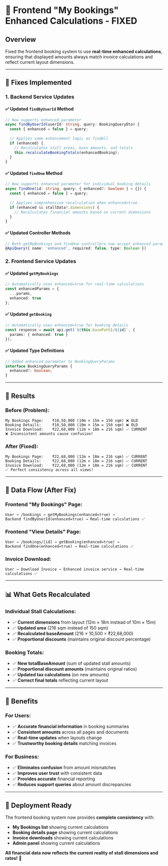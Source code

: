 # 🚀 Frontend "My Bookings" Enhanced Calculations - FIXED

## Overview

Fixed the frontend booking system to use **real-time enhanced calculations**, ensuring that displayed amounts always match invoice calculations and reflect current layout dimensions.

---

## 🔧 **Fixes Implemented**

### **1. Backend Service Updates**

#### **✅ Updated `findByUserId` Method**
```typescript
// Now supports enhanced parameter
async findByUserId(userId: string, query: BookingQueryDto) {
  const { enhanced = false } = query;
  
  // Applies same enhancement logic as findAll
  if (enhanced) {
    // Recalculates stall areas, base amounts, and totals
    this.recalculateBookingTotals(enhancedBooking);
  }
}
```

#### **✅ Updated `findOne` Method**
```typescript
// Now supports enhanced parameter for individual booking details
async findOne(id: string, query: { enhanced?: boolean } = {}) {
  const { enhanced = false } = query;
  
  // Applies comprehensive recalculation when enhanced=true
  if (enhanced && stallData?.dimensions) {
    // Recalculates financial amounts based on current dimensions
  }
}
```

#### **✅ Updated Controller Methods**
```typescript
// Both getMyBookings and findOne controllers now accept enhanced parameter
@ApiQuery({ name: 'enhanced', required: false, type: Boolean })
```

### **2. Frontend Service Updates**

#### **✅ Updated `getMyBookings`**
```typescript
// Automatically uses enhanced=true for real-time calculations
const enhancedParams = {
  ...params,
  enhanced: true
};
```

#### **✅ Updated `getBooking`**
```typescript
// Automatically uses enhanced=true for booking details
const response = await api.get(`${this.basePath}/${id}`, {
  params: { enhanced: true }
});
```

#### **✅ Updated Type Definitions**
```typescript
// Added enhanced parameter to BookingQueryParams
interface BookingQueryParams {
  enhanced?: boolean;
}
```

---

## 🎯 **Results**

### **Before (Problem):**
```
My Bookings Page:    ₹10,50,000 (10m × 15m = 150 sqm) ❌ OLD
Booking Details:     ₹10,50,000 (10m × 15m = 150 sqm) ❌ OLD  
Invoice Download:    ₹22,68,000 (12m × 18m = 216 sqm) ✅ CURRENT
❌ Inconsistent amounts cause confusion!
```

### **After (Fixed):**
```
My Bookings Page:    ₹22,68,000 (12m × 18m = 216 sqm) ✅ CURRENT
Booking Details:     ₹22,68,000 (12m × 18m = 216 sqm) ✅ CURRENT
Invoice Download:    ₹22,68,000 (12m × 18m = 216 sqm) ✅ CURRENT
✅ Perfect consistency across all views!
```

---

## 🔄 **Data Flow (After Fix)**

### **Frontend "My Bookings" Page:**
```
User → /bookings → getMyBookings(enhanced=true) → 
Backend findByUserId(enhanced=true) → Real-time calculations ✅
```

### **Frontend "View Details" Page:**
```
User → /bookings/[id] → getBooking(enhanced=true) → 
Backend findOne(enhanced=true) → Real-time calculations ✅
```

### **Invoice Download:**
```
User → Download Invoice → Enhanced invoice service → Real-time calculations ✅
```

---

## 📊 **What Gets Recalculated**

### **Individual Stall Calculations:**
- ✅ **Current dimensions** from layout (12m × 18m instead of 10m × 15m)
- ✅ **Updated area** (216 sqm instead of 150 sqm)
- ✅ **Recalculated baseAmount** (216 × 10,500 = ₹22,68,000)
- ✅ **Proportional discounts** (maintains original discount percentage)

### **Booking Totals:**
- ✅ **New totalBaseAmount** (sum of updated stall amounts)
- ✅ **Proportional discount amounts** (maintains original ratios)
- ✅ **Updated tax calculations** (on new amounts)
- ✅ **Correct final totals** reflecting current layout

---

## 🎉 **Benefits**

### **For Users:**
- ✅ **Accurate financial information** in booking summaries
- ✅ **Consistent amounts** across all pages and documents
- ✅ **Real-time updates** when layouts change
- ✅ **Trustworthy booking details** matching invoices

### **For Business:**
- ✅ **Eliminates confusion** from amount mismatches
- ✅ **Improves user trust** with consistent data
- ✅ **Provides accurate** financial reporting
- ✅ **Reduces support queries** about amount discrepancies

---

## 🚀 **Deployment Ready**

The frontend booking system now provides **complete consistency** with:
- **My Bookings list** showing current calculations
- **Booking details page** showing current calculations  
- **Invoice downloads** showing current calculations
- **Admin panel** showing current calculations

**All financial data now reflects the current reality of stall dimensions and rates!** 🎯 